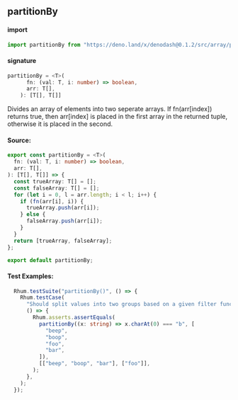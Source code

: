 
## partitionBy

#### import
```typescript
import partitionBy from "https://deno.land/x/denodash@0.1.2/src/array/partitionBy.ts"
```

#### signature
```typescript
partitionBy = <T>(
      fn: (val: T, i: number) => boolean,
      arr: T[],
    ): [T[], T[]]
```

Divides an array of elements into two seperate arrays. If fn(arr[index]) returns true, then arr[index] is placed in the first array in the returned tuple, otherwise it is placed in the second.

#### Source:

```typescript
export const partitionBy = <T>(
  fn: (val: T, i: number) => boolean,
  arr: T[],
): [T[], T[]] => {
  const trueArray: T[] = [];
  const falseArray: T[] = [];
  for (let i = 0, l = arr.length; i < l; i++) {
    if (fn(arr[i], i)) {
      trueArray.push(arr[i]);
    } else {
      falseArray.push(arr[i]);
    }
  }
  return [trueArray, falseArray];
};

export default partitionBy;

```

#### Test Examples: 

```typescript
  Rhum.testSuite("partitionBy()", () => {
    Rhum.testCase(
      "Should split values into two groups based on a given filter function",
      () => {
        Rhum.asserts.assertEquals(
          partitionBy((x: string) => x.charAt(0) === "b", [
            "beep",
            "boop",
            "foo",
            "bar",
          ]),
          [["beep", "boop", "bar"], ["foo"]],
        );
      },
    );
  });
```

  